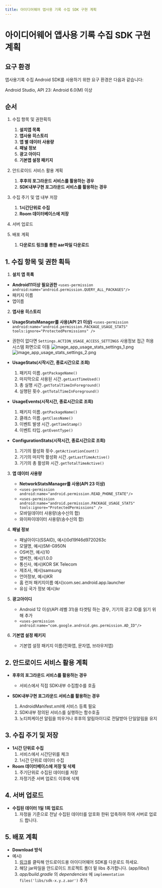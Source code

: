 ```yaml
---
title: 아이디어웨어 앱사용 기록 수집 SDK 구현 계획
---
```


# 아이디어웨어 앱사용 기록 수집 SDK 구현 계획

## 요구 환경

앱사용기록 수집 Android SDK를 사용하기 위한 요구 환경은 다음과 같습니다:

Android Studio,
API 23: Android 6.0(M) 이상

## 순서

1. 수집 항목 및 권한획득
	1. **설치앱 목록**
    2. **앱사용 히스토리**
    3. **앱 별 데이터 사용량**
    4. **패널 정보**
    5. **광고 아이디**
    6. **기본앱 설정 패키지**


2. 안드로이드 서비스 활용 계획
	1. **후후의 포그라운드 서비스를 활용하는 경우**
    2. **SDK내부구현 포그라운드 서비스를 활용하는 경우**


3. 수집 주기 및 앱 내부 저장
    1. **1시간단위로 수집**
    2. **Room 데이터베이스에 저장**


4. 서버 업로드

5. 배포 계획
    1. **다운로드 링크를 통한 aar파일 다운로드**


## 1. **수집 항목 및 권한 획득**

1. **설치 앱 목록**
- **Android11이상 필요권한**
  `<uses-permission android:name="android.permission.QUERY_ALL_PACKAGES"/>`
- 패키지 이름
- 앱이름

2. **앱사용 히스토리**
- **UsageStatsManager를 사용(API 21 이상)**
  `<uses-permission android:name="android.permission.PACKAGE_USAGE_STATS" tools:ignore="ProtectedPermissions" />`
  
- 권한이 없다면 `Settings.ACTION_USAGE_ACCESS_SETTINGS` 사용정보 접근 허용 시스템 화면으로 이동
![image_app_usage_stats_settings_1.png](image_app_usage_stats_settings_1.png)![image_app_usage_stats_settings_2.png](image_app_usage_stats_settings_2.png)

- **UsageStats(시작시간, 종료시간으로 조회)**
    1. 패키지 이름`.getPackageName()`
    2. 마지막으로 사용된 시간`.getLastTimeUsed()`
    3. 총 실행 시간`.getTotalTimeInForeground()`
    4. 실행된 횟수`.getTotalTimeInForeground()`

- **UsageEvents(시작시간, 종료시간으로 조회)**
    1. 패키지 이름`.getPackageName()`
    2. 클래스 이름`.getClassName()`
    3. 이벤트 발생 시간`.getTimeStamp()`
    4. 이벤트 타입`.getEventType()`

- **ConfigurationStats(시작시간, 종료시간으로 조회)**
    1. 기기의 활성화 횟수`.getActivationCount()`
    2. 기기의 마지막 활성화 시간`.getLastTimeActive()`
    3. 기기의 총 활성화 시간`.getTotalTimeActive()`

3. **앱 데이터 사용량**
    - **NetworkStatsManager를 사용(API 23 이상)**
    - `<uses-permission android:name="android.permission.READ_PHONE_STATE"/>`
    - `<uses-permission android:name="android.permission.PACKAGE_USAGE_STATS"
            tools:ignore="ProtectedPermissions" />`
    - 모바일데이터 사용량(송수신의 합)
    - 와이파이데이터 사용량(송수신의 합)

4. **패널 정보**
    - 패널아이디(SSAID), 예시)0d19f46d9720263c
    - 모델명, 예시)SM-G950N
    - OS버전, 예시)10
    - 앱버전, 예시)1.0.0
    - 통신사, 예시)KOR SK Telecom
    - 제조사, 예시)samsung
    - 언어정보, 예시)KR
    - 홈 런처 패키지이름 예시)com.sec.android.app.launcher
    - 유심 국가 정보 예시)kr

5. **광고아이디**
    - Android 12 이상(API 레벨 31)을 타겟팅 하는 경우, 기기의 광고 ID를 읽기 위해 추가
    - `<uses-permission android:name="com.google.android.gms.permission.AD_ID"/>`

6. **기본앱 설정 패키지**
    - 기본앱 설정 패키지 이름(전화앱, 문자앱, 브라우저앱)

## 2. **안드로이드 서비스 활용 계획**
- **후후의 포그라운드 서비스를 활용하는 경우**	
    - 서비스에서 직접 SDK내부 수집함수를 호출

- **SDK내부구현 포그라운드 서비스를 활용하는 경우**	
    1. AndroidManifest.xml에 서비스 등록 필요
    2. SDK내부 정의된 서비스를 실행하는 함수호출
    3. 노티피케이션 알림을 띄우거나 후후의 알림아이디로 전달받아 단일알림을 유지

## 3. **수집 주기 및 저장**
- **1시간 단위로 수집**	
    1. 서비스에서 시간단위를 체크
    2. 1시간 단위로 데이터 수집 
- **Room 데이터베이스에 저장 및 삭제**	
    1. 주기단위로 수집된 데이터를 저장
    2. 자정기준 서버 업로드 이후에 삭제

## 4. **서버 업로드**
- **수집된 데이터 1일 1회 업로드**	
    1. 자정을 기준으로 전날 수집된 데이터를 암호화 한뒤 압축하여 하여 서버로 업로드 합니다.

## 5. **배포 계획**
- **Download 방식**
- 예시)
    1. [링크](https://ideaware-mobile.s3.ap-northeast-2.amazonaws.com/sdks/sdk-1.0.0.aar)를 클릭해 안드로이드용 아이디어웨어 SDK를 다운로드 하세요.
    2. 해당 jar파일을 안드로이드 프로젝트 폴더 밑 libs 추가합니다. (app/libs/)
    3. *app/build.gradle* 의 *dependencies* 에 `implementation files('libs/sdk-x.y.z.aar')` 추가

